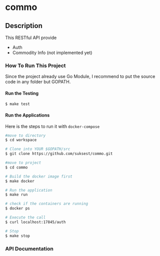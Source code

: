 # commo

## Description
This RESTful API provide

- Auth
- Commodity Info (not implemented yet)

### How To Run This Project

Since the project already use Go Module, I recommend to put the source code in any folder but GOPATH.

#### Run the Testing

```bash
$ make test
```

#### Run the Applications
Here is the steps to run it with `docker-compose`

```bash
#move to directory
$ cd workspace

# Clone into YOUR $GOPATH/src
$ git clone https://github.com/suksest/commo.git

#move to project
$ cd commo

# Build the docker image first
$ make docker

# Run the application
$ make run

# check if the containers are running
$ docker ps

# Execute the call
$ curl localhost:17845/auth

# Stop
$ make stop
```

### API Documentation